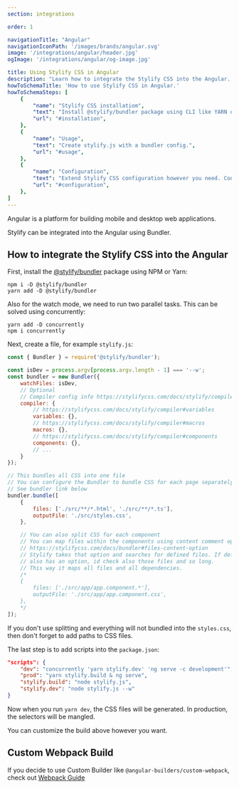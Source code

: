 ```yaml
---
section: integrations

order: 1

navigationTitle: "Angular"
navigationIconPath: '/images/brands/angular.svg'
image: '/integrations/angular/header.jpg'
ogImage: '/integrations/angular/og-image.jpg'

title: Using Stylify CSS in Angular
description: "Learn how to integrate the Stylify CSS into the Angular. Code your Angular website faster with Stylify CSS."
howToSchemaTitle: 'How to use Stylify CSS in Angular.'
howToSchemaSteps: [
	{
		"name": "Stylify CSS installatiom",
		"text": "Install @stylify/bundler package using CLI like YARN or NPM.",
		"url": "#installation",
	},
	{
		"name": "Usage",
		"text": "Create stylify.js with a bundler config.",
		"url": "#usage",
	},
	{
		"name": "Configuration",
		"text": "Extend Stylify CSS configuration however you need. Configure variables, components, custom selectors and a lot more.",
		"url": "#configuration",
	},
]
---
```


Angular is a platform for building mobile and desktop web applications.

Stylify can be integrated into the Angular using Bundler.

<stack-blitz-link link="stylifycss-angular-example"></stack-blitz-link>

<note><template>
In case you use any kind of bundler like Webpack, Vite, Rollup or ESbuild, go and check out the guide for <nuxt-link to="/docs/unplugin">@stylify/unplugin</nuxt-link> that can be easily integrated into these tools.
</template></note>

## How to integrate the Stylify CSS into the Angular

First, install the [@stylify/bundler](/docs/bundler) package using NPM or Yarn:

```
npm i -D @stylify/bundler
yarn add -D @stylify/bundler
```

Also for the watch mode, we need to run two parallel tasks. This can be solved using concurrently:
```
yarn add -D concurrently
npm i concurrently
```

Next, create a file, for example `stylify.js`:

```js
const { Bundler } = require('@stylify/bundler');

const isDev = process.argv[process.argv.length - 1] === '--w';
const bundler = new Bundler({
	watchFiles: isDev,
	// Optional
	// Compiler config info https://stylifycss.com/docs/stylify/compiler#configuration
	compiler: {
		// https://stylifycss.com/docs/stylify/compiler#variables
		variables: {},
		// https://stylifycss.com/docs/stylify/compiler#macros
		macros: {},
		// https://stylifycss.com/docs/stylify/compiler#components
		components: {},
		// ...
	}
});

// This bundles all CSS into one file
// You can configure the Bundler to bundle CSS for each page separately
// See bundler link below
bundler.bundle([
	{
		files: ['./src/**/*.html', './src/**/*.ts'],
		outputFile: './src/styles.css',
	},

	// You can also split CSS for each component
	// You can map files within the components using content comment option
	// https://stylifycss.com/docs/bundler#files-content-option
	// Stylify takes that option and searches for defined files. If defined file
	// also has an option, id check also those files and so long.
	// This way it maps all files and all dependencies.
	/*
	{
		files: ['./src/app/app.component.*'],
		outputFile: './src/app/app.component.css',
	},
	*/
]);

```

If you don't use splitting and everything will not bundled into the `styles.css`, then don't forget to add paths to CSS files.

The last step is to add scripts into the `package.json`:

```json
"scripts": {
	"dev": "concurrently 'yarn stylify.dev' 'ng serve -c development'",
	"prod": "yarn stylify.build & ng serve",
	"stylify.build": "node stylify.js",
	"stylify.dev": "node stylify.js --w"
}
```

Now when you run `yarn dev`, the CSS files will be generated. In production, the selectors will be mangled.

You can customize the build above however you want.

## Custom Webpack Build
If you decide to use Custom Builder like `@angular-builders/custom-webpack`, check out [Webpack Guide](/docs/integrations/webpack)

<where-to-next package="bundler" />
